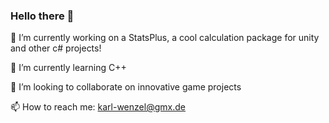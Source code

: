 ### Hello there 👋

🔭 I’m currently working on a StatsPlus, a cool calculation package for unity and other c# projects!

🌱 I’m currently learning C++

👯 I’m looking to collaborate on innovative game projects

📫 How to reach me: karl-wenzel@gmx.de

<!--
**karl-wenzel/karl-wenzel** is a ✨ _special_ ✨ repository because its `README.md` (this file) appears on your GitHub profile.

Here are some ideas to get you started:

- 🔭 I’m currently working on ...
- 🌱 I’m currently learning ...
- 👯 I’m looking to collaborate on ...
- 🤔 I’m looking for help with ...
- 💬 Ask me about ...
- 📫 How to reach me: ...
- 😄 Pronouns: ...
- ⚡ Fun fact: ...
-->
